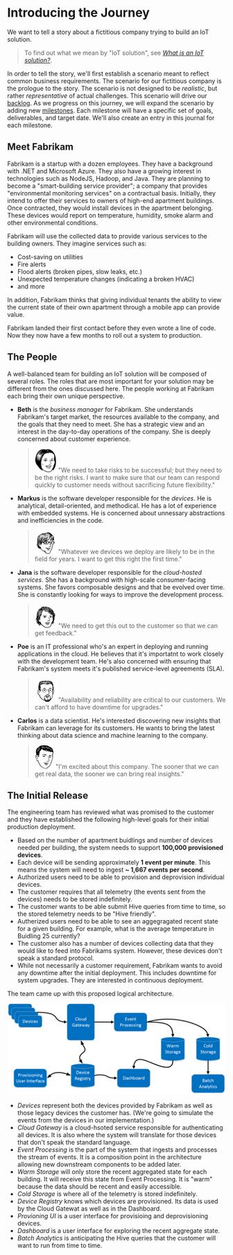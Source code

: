 # Introducing the Journey

We want to tell a story about a fictitious company trying to build an IoT solution.

> To find out what we mean by "IoT solution", see [_What is an IoT solution?_][intro-to-iot].

In order to tell the story, we'll first establish a scenario meant to reflect common business requirements.
The scenario for our fictitious company is the prologue to the story. 
The scenario is not designed to be _realistic_, but rather _representative_ of actual challenges.
This scenario will drive our [backlog][]. 
As we progress on this journey, we will expand the scenario by adding new [milestones][]. 
Each milestone will have a specific set of goals, deliverables, and target date.
We'll also create an entry in this journal for each milestone.

## Meet Fabrikam

Fabrikam is a startup with a dozen employees. 
They have a background with .NET and Microsoft Azure. 
They also have a growing interest in technologies such as NodeJS, Hadoop, and Java.
They are planning to become a "smart-building service provider"; a company that provides "environmental monitoring services" on a contractual basis. 
Initially, they intend to offer their services to owners of high-end apartment buildings.
Once contracted, they would install devices in the apartment belonging.
These devices would report on temperature, humidity, smoke alarm and other environmental conditions.

Fabrikam will use the collected data to provide various services to the building owners.
They imagine services such as:
- Cost-saving on utilities
- Fire alerts
- Flood alerts (broken pipes, slow leaks, etc.)
- Unexpected temperature changes (indicating a broken HVAC)
- and more

In addition, Fabrikam thinks that giving individual tenants the ability to view
the current state of their own apartment through a mobile app can provide value.

Fabrikam landed their first contact before they even wrote a line of code.
Now they now have a few months to roll out a system to production.

## The People

A well-balanced team for building an IoT solution will be composed of several roles. 
The roles that are most important for your solution may be different from the ones discussed here.
The people working at Fabrikam each bring their own unique perspective.

- **Beth** is the _business manager_ for Fabrikam.
	She understands Fabrikam's target market, the resources available to the company, 
	and the goals that they need to meet. She has a strategic view and an interest in 
	the day-to-day operations of the company. She is deeply concerned about customer 
	experience.
	
	> ![Beth](media/PersonaBeth.png) 
	"We need to take risks to be successful; but they need to be the right risks. 
	I want to make sure that our team can respond quickly to customer needs without 
	sacrificing future flexibility."

- **Markus** is the software developer responsible for the _devices_.
	He is analytical, detail-oriented, and methodical. 
	He has a lot of experience with embedded systems.
	He is concerned about unnessary abstractions and inefficiencies in the code.
	
	> ![Markus](media/PersonaMarkus.png) 
	"Whatever we devices we deploy are likely to be in the field for years. I want to get 
	this right the first time."

- **Jana** is the software developer responsible for the _cloud-hosted services_.
	She has a background with high-scale consumer-facing systems. She favors composable
	designs and that be evolved over time. She is constantly looking for ways to improve
	the development process.

	> ![Jana](media/PersonaJana.png) 
	"We need to get this out to the customer so that we can get feedback."

- **Poe** is an IT professional who's an expert in deploying and running applications in the cloud.
	He believes that it's importatnt to work closely with the development team. 
	He's also concerned with ensuring that Fabrikam's system meets it's published service-level agreements (SLA).
	
	> ![Poe](media/PersonaPoe.png) 
	"Availability and reliability are critical to our customers. We can't afford to have downtime for upgrades."

- **Carlos** is a data scientist. 
	He's interested discovering new insights that Fabrikam can leverage for its customers. 
	He wants to bring the latest thinking about data science and machine learning to the company.
	
	> ![Carlos](media/PersonaCarlos.png) 
	"I'm excited about this company. 
	The sooner that we can get real data, the sooner we can bring real insights."

## The Initial Release

The engineering team has reviewed what was promised to the customer and they have established 
the following high-level goals for their initial production deployment.

- Based on the number of apartment buidlings and number of devices needed per building, 
the system needs to support **100,000 provisioned devices**.
- Each device will be sending approximately **1 event per minute**. This means the system will need to ingest 
**~ 1,667 events per second**.
- Authorized users need to be able to provision and deprovision individual devices.
- The customer requires that all telemetry (the events sent from the devices) needs to be stored indefinitely.
- The customer wants to be able submit Hive queries from time to time, so the stored telemetry needs to be "Hive friendly".
- Autherized users need to be able to see an aggegragated recent state for a given building. 
For example, what is the average temperature in Buidling 25 currently? 
- The customer also has a number of devices collecting data that they would like to feed into Fabrikams system. 
However, these devices don't speak a standard protocol.
- While not necessarily a customer requirement, Fabrikam wants to avoid any downtime after the initial deployment. 
This includes downtime for system upgrades. They are interested in continuous deployment. 

The team came up with this proposed logical architecture.

![plan for the logical architecture](media/00-introducing-the-journey/logical-architecture.png)

- _Devices_ represent both the devices provided by Fabrikam as well as those legacy devices the customer has. 
(We're going to simulate the events from the devices in our implementation.)
- _Cloud Gateway_ is a cloud-hsoted service responsible for authenticating all devices. 
It is also where the system will translate for those devices that don't speak the standard language.
- _Event Processing_ is the part of the system that ingests and processes the stream of events. 
It is a composition point in the architecture allowing new downstream components to be added later.
- _Warm Storage_ will only store the recent aggregated state for each building. 
It will receive this state from Event Processing. It is "warm" because the data should be recent and easily accessible.
- _Cold Storage_ is where all of the telemetry is stored indefinitely.
- _Device Registry_ knows which devices are provisioned. Its data is used by the Cloud Gatewat as well as in the Dashboard.
- _Provioning UI_ is a user interface for provisioing and deprovisioning devices.
- _Dashboard_ is a user interface for exploring the recent aggregate state.
- _Batch Analytics_ is anticipating the Hive queries that the customer will want to run from time to time.

[intro-to-iot]: ../articles/what-is-an-IoT-solution.md
[backlog]: https://github.com/mspnp/iot-journey/issues
[milestones]: https://github.com/mspnp/iot-journey/milestones
